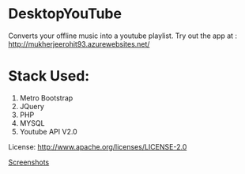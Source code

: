 DesktopYouTube
==============

Converts your offline music into a youtube playlist.
Try out the app at :  http://mukherjeerohit93.azurewebsites.net/

Stack Used:
==============
<ol>
<li>Metro Bootstrap</li>
<li>JQuery</li>
<li>PHP</li>
<li>MYSQL</li>
<li>Youtube API V2.0</li>
</ol>
<div></div>

License: http://www.apache.org/licenses/LICENSE-2.0

[Screenshots](https://github.com/rohitmukherjee/DesktopYouTube/blob/master/screenshots/UI.JPG)
